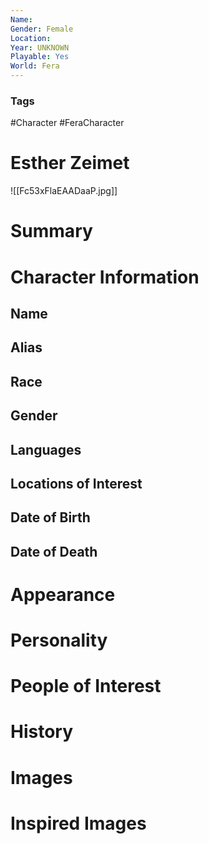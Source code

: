 ```yaml
---
Name: 
Gender: Female
Location: 
Year: UNKNOWN
Playable: Yes
World: Fera
---
```


### Tags
#Character #FeraCharacter 

# Esther Zeimet
![[Fc53xFlaEAADaaP.jpg]]

# Summary


# Character Information

## Name

## Alias

## Race

## Gender

## Languages

## Locations of Interest

## Date of Birth

## Date of Death

# Appearance

# Personality

# People of Interest

# History

# Images

# Inspired Images
